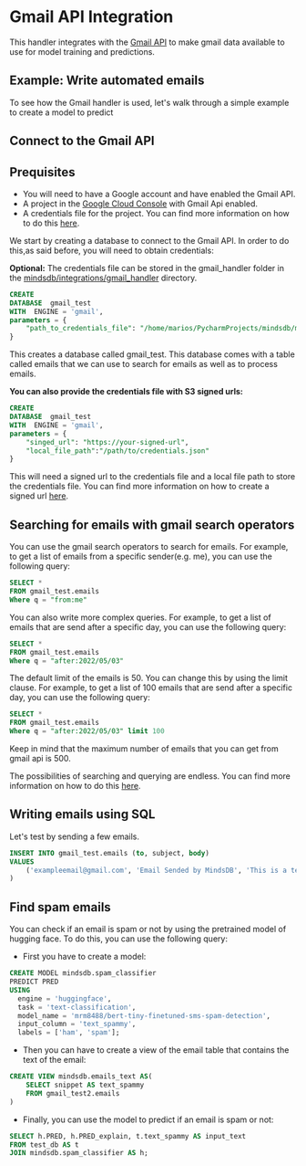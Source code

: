 # Gmail API Integration

This handler integrates with the [Gmail API](https://developers.google.com/gmail/api/guides)
to make gmail data available to use for model training and predictions.

## Example: Write automated emails

To see how the Gmail handler is used, let's walk through a simple example to create a model to predict

## Connect to the Gmail API
## Prequisites
*  You will need to have a Google account and have enabled the Gmail API.
*  A project in the [Google Cloud Console](https://console.cloud.google.com/) with Gmail Api enabled.
* A credentials file for the project. You can find more information on how to do this [here](https://developers.google.com/workspace/guides/create-credentials).

We start by creating a database to connect to the Gmail API. In order to do this,as said before, you will need to obtain credentials:


**Optional:**  The credentials file can be stored in the gmail_handler folder in
the [mindsdb/integrations/gmail_handler](mindsdb/integrations/handlers/gmail_handler) directory.

~~~~sql
CREATE
DATABASE  gmail_test
WITH  ENGINE = 'gmail',
parameters = {
    "path_to_credentials_file": "/home/marios/PycharmProjects/mindsdb/mindsdb/integrations/handlers/gmail_handler/credentials.json"
}   
~~~~
This creates a database called gmail_test. This database comes with a table called emails that we can use to search for emails as well as to process emails.


**You can also provide the credentials file with S3 signed urls:**
~~~~sql
CREATE
DATABASE  gmail_test
WITH  ENGINE = 'gmail',
parameters = {
    "singed_url": "https://your-signed-url",
    "local_file_path":"/path/to/credentials.json"
}
~~~~
This will need a signed url to the credentials file and a local file path to store the credentials file.
You can find more information on how to create a signed url [here](https://docs.aws.amazon.com/AmazonS3/latest/userguide/ShareObjectPreSignedURL.html).


## Searching for emails with gmail search operators

You can use the gmail search operators to search for emails. For example, to get a list of emails from a specific sender(e.g. me), you can use the following query:

~~~~sql
SELECT *
FROM gmail_test.emails
Where q = "from:me"
~~~~

You can also write more complex queries. For example, to get a list of emails that are send after a specific day, you can use the following query:
~~~~sql
SELECT *
FROM gmail_test.emails
Where q = "after:2022/05/03"
~~~~
The default limit of the emails is 50. You can change this by using the limit clause. For example, to get a list of 100 emails that are send after a specific day, you can use the following query:
~~~~sql
SELECT *
FROM gmail_test.emails
Where q = "after:2022/05/03" limit 100
~~~~
Keep in mind that the maximum number of emails that you can get from gmail api is 500.

The possibilities of searching and querying are endless. You can find more information on how to do this [here](https://support.google.com/mail/answer/7190?hl=en).
## Writing emails using SQL

Let's test by sending a few emails.
~~~~sql
INSERT INTO gmail_test.emails (to, subject, body)
VALUES
    ('exampleemail@gmail.com', 'Email Sended by MindsDB', 'This is a test email sended by MindsDB')
)
~~~~

## Find spam emails
You can check if an email is spam or not by using the pretrained model of hugging face. To do this, you can use the following query:
* First you have to create a model:
~~~~sql
CREATE MODEL mindsdb.spam_classifier                           
PREDICT PRED                           
USING
  engine = 'huggingface',              
  task = 'text-classification',        
  model_name = 'mrm8488/bert-tiny-finetuned-sms-spam-detection', 
  input_column = 'text_spammy',        
  labels = ['ham', 'spam'];
~~~~
* Then you can have to create a view of the email table that contains the text of the email:
~~~~sql
CREATE VIEW mindsdb.emails_text AS(
    SELECT snippet AS text_spammy
    FROM gmail_test2.emails
)
~~~~
* Finally, you can use the model to predict if an email is spam or not:
~~~~sql
SELECT h.PRED, h.PRED_explain, t.text_spammy AS input_text
FROM test_db AS t
JOIN mindsdb.spam_classifier AS h;
~~~~


